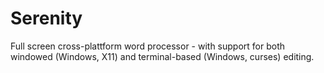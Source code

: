 # Serenity
Full screen cross-plattform word processor - with support for both windowed (Windows, X11) and terminal-based (Windows, curses) editing.
